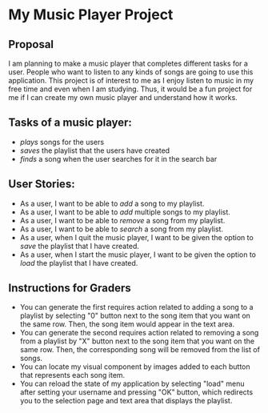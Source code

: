 # My Music Player Project

## Proposal
I am planning to make a music player that completes different tasks for a user. 
People who want to listen to any kinds of songs are going to use this application. 
This project is of interest to me as I enjoy listen to music in my free time and even when I am studying. 
Thus, it would be a fun project for me if I can create my own music player and 
understand how it works. 

## Tasks of a music player:
- *plays* songs for the users
- *saves* the playlist that the users have created
- *finds* a song when the user searches for it in the search bar

## User Stories:
- As a user, I want to be able to *add* a song to my playlist.
- As a user, I want to be able to *add* multiple songs to my playlist.
- As a user, I want to be able to *remove* a song from my playlist.
- As a user, I want to be able to *search* a song from my playlist.
- As a user, when I quit the music player, I want to be given the option to *save* the playlist that I have created. 
- As a user, when I start the music player, I want to be given the option to *load* the playlist that I have created.


## Instructions for Graders
- You can generate the first requires action related to adding a song to a playlist by selecting "0" button next to the 
song item that you want on the same row. Then, the song item would appear in the text area. 
- You can generate the second requires action related to removing a song from a playlist by "X" button next to the
  song item that you want on the same row. Then, the corresponding song will be removed from the list of songs. 
- You can locate my visual component by images added to each button that represents each song item. 
- You can reload the state of my application by selecting "load" menu after setting your username and 
pressing "OK" button, which redirects you to the selection page and text area that displays the playlist. 
